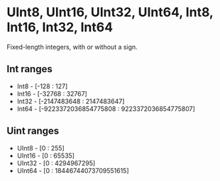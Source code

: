 <a name="data_type-int"></a>

# UInt8, UInt16, UInt32, UInt64, Int8, Int16, Int32, Int64

Fixed-length integers, with or without a sign.

## Int ranges

- Int8 - [-128 : 127]
- Int16 - [-32768 : 32767]
- Int32 - [-2147483648 : 2147483647]
- Int64 - [-9223372036854775808 : 9223372036854775807]

## Uint ranges

- UInt8 - [0 : 255]
- UInt16 - [0 : 65535]
- UInt32 - [0 : 4294967295]
- UInt64 - [0 : 18446744073709551615]

